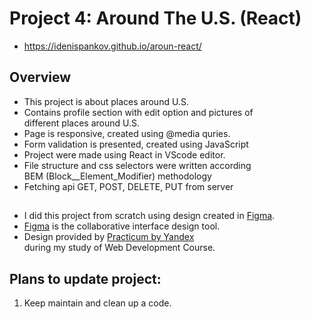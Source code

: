 # Project 4: Around The U.S. (React)
* https://idenispankov.github.io/aroun-react/

## Overview

* This project is about places around U.S.
* Contains profile section with edit option and pictures of  
different places around U.S.
* Page is responsive, created using @media quries.
* Form validation is presented, created using JavaScript
* Project were made using React in VScode editor.
* File structure and css selectors were written according  
BEM (Block__Element_Modifier) methodology
* Fetching api GET, POST, DELETE, PUT from server

## 
* I did this project from scratch using design created in [Figma](https://www.figma.com). 
* [Figma](https://www.figma.com) is the collaborative interface design tool. 
* Design provided by [Practicum by Yandex](https://www.practicum.yandex.com)  
during my study of Web Development Course. 


## Plans to update project:

1. Keep maintain and clean up a code.